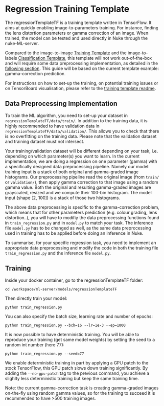 # Regression Training Template

The regressionTemplateTF is a training template written in TensorFlow. It aims at quickly enabling image-to-parameters training. For instance, finding the lens distortion parameters or gamma correction of an image. When trained, the model can be tested and used directly in Nuke through the nuke-ML-server.

Compared to the image-to-image [Training Template](https://github.com/TheFoundryVisionmongers/nuke-ML-server/tree/master/Models/trainingTemplateTF) and the image-to-labels [Classification Template](https://github.com/TheFoundryVisionmongers/nuke-ML-server/tree/master/Models/classTemplateTF), this template will not work out-of-the-box and will require some data preprocessing implementation, as detailed in the [following section](https://github.com/TheFoundryVisionmongers/nuke-ML-server/tree/master/Models/regressionTemplateTF#data-preprocessing-implementation). This guide will be based on the current template example: gamma-correction prediction.

For instructions on how to set-up the training, on potential training issues or on TensorBoard visualisation, please refer to the [training template readme](https://github.com/TheFoundryVisionmongers/nuke-ML-server/blob/master/Models/trainingTemplateTF/README.md).

## Data Preprocessing Implementation

To train the ML algorithm, you need to set-up your dataset in `regressionTemplateTF/data/train/`. In addition to the training data, it is highly recommended to have validation data in `regressionTemplateTF/data/validation/`. This allows you to check that there is no overfitting on the training data. Please note that the validation dataset and training dataset must not intersect.

Your training/validation dataset will be different depending on your task, i.e. depending on which parameter(s) you want to learn. In the current implementation, we are doing a regression on one parameter (gamma) with a specifically designed data preprocessing pipeline. Namely our model training input is a stack of both original and gamma-graded image histograms. Our preprocessing pipeline read the original image (from `train/` or `validation/`), then apply gamma correction to that image using a random gamma value. Both the original and resulting gamma-graded images are grayscaled, resized and we compute their 100-bin histogram. The model input (shape [2, 100]) is a stack of those two histograms.

The above data preprocessing is specific to the gamma-correction problem, which means that for other parameters prediction (e.g. colour grading, lens distortion..), you will have to modifiy the data preprocessing functions found in `train_regression.py` and in `model.py` to match your task. The inference file `model.py` has to be changed as well, as the same data preprocessing used in training has to be applied before doing an inference in Nuke.

To summarise, for your specific regression task, you need to implement an appropriate data preprocessing and modify the code in both the training file `train_regression.py` and the inference file `model.py`.

## Training

Inside your docker container, go to the regressionTemplateTF folder:
```
cd /workspace/ml-server/models/regressionTemplateTF
```
Then directly train your model:
```
python train_regression.py
```
You can also specify the batch size, learning rate and number of epochs:
```
python train_regression.py --bch=16 --lr=1e-3 --ep=1000
```
It is now possible to have deterministic training. You will be able to reproduce your training (get same model weights) by setting the seed to a random int number (here 77):
```
python train_regression.py --seed=77
```
We enable deterministic training in part by applying a GPU patch to the stock TensorFlow, this GPU patch slows down training significantly. By adding the `--no-gpu-patch` tag to the previous command, you achieve a slighlty less deterministic training but keep the same training time.

Note: the current gamma-correction task is creating gamma-graded images on-the-fly using random gamma values, so for the training to succeed it is recommended to have >500 training images.




